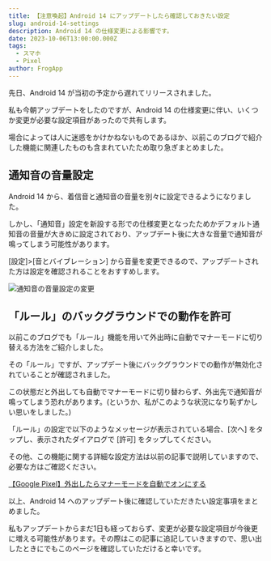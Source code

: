 ```yaml
---
title: 【注意喚起】Android 14 にアップデートしたら確認しておきたい設定
slug: android-14-settings
description: Android 14 の仕様変更による影響です。
date: 2023-10-06T13:00:00.000Z
tags:
  - スマホ
  - Pixel
author: FrogApp
---
```


先日、Android 14 が当初の予定から遅れてリリースされました。

私も今朝アップデートをしたのですが、Android 14 の仕様変更に伴い、いくつか変更が必要な設定項目があったので共有します。

場合によっては人に迷惑をかけかねないものであるほか、以前このブログで紹介した機能に関連したものも含まれていたため取り急ぎまとめました。

## 通知音の音量設定

Android 14 から、着信音と通知音の音量を別々に設定できるようになりました。

しかし、「通知音」設定を新設する形での仕様変更となったためかデフォルト通知音の音量が大きめに設定されており、アップデート後に大きな音量で通知音が鳴ってしまう可能性があります。

\[設定]>\[音とバイブレーション] から音量を変更できるので、アップデートされた方は設定を確認されることをおすすめします。

![通知音の音量設定の変更](/img/2023/10/06/sound.webp)

## 「ルール」のバックグラウンドでの動作を許可

以前このブログでも「ルール」機能を用いて外出時に自動でマナーモードに切り替える方法をご紹介しました。

その「ルール」ですが、アップデート後にバックグラウンドでの動作が無効化されていることが確認されました。

この状態だと外出しても自動でマナーモードに切り替わらず、外出先で通知音が鳴ってしまう恐れがあります。(というか、私がこのような状況になり恥ずかしい思いをしました。)

「ルール」の設定で以下のようなメッセージが表示されている場合、\[次へ] をタップし、表示されたダイアログで \[許可] をタップしてください。

その他、この機能に関する詳細な設定方法は以前の記事で説明していますので、必要な方はご確認ください。

[【Google Pixel】外出したらマナーモードを自動でオンにする](https://frogapp.net/blog/2023-01/pixel-rule/#%E8%A8%AD%E5%AE%9A%E6%96%B9%E6%B3%95)

以上、Android 14 へのアップデート後に確認していただきたい設定事項をまとめました。

私もアップデートからまだ1日も経っておらず、変更が必要な設定項目が今後更に増える可能性があります。その際はこの記事に追記していきますので、思い出したときにでもこのページを確認していただけると幸いです。

